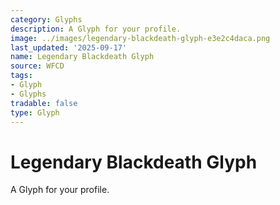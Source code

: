 ```yaml
---
category: Glyphs
description: A Glyph for your profile.
image: ../images/legendary-blackdeath-glyph-e3e2c4daca.png
last_updated: '2025-09-17'
name: Legendary Blackdeath Glyph
source: WFCD
tags:
- Glyph
- Glyphs
tradable: false
type: Glyph
---
```


# Legendary Blackdeath Glyph

A Glyph for your profile.

